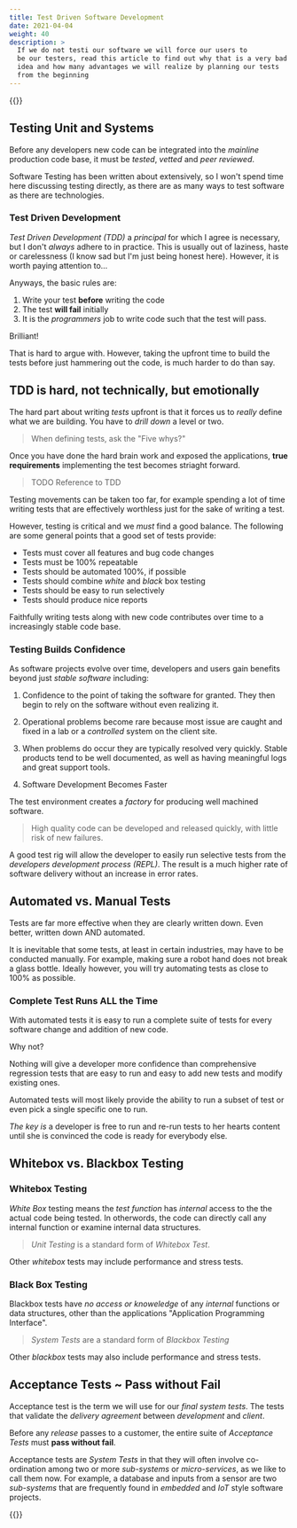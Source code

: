 ```yaml
---
title: Test Driven Software Development
date: 2021-04-04
weight: 40
description: >
  If we do not testi our software we will force our users to
  be our testers, read this article to find out why that is a very bad
  idea and how many advantages we will realize by planning our tests
  from the beginning
---
```


{{<draft>}}

## Testing Unit and Systems

Before any developers new code can be integrated into the _mainline_ 
production code base, it must be _tested_, _vetted_ and _peer
reviewed_. 

Software Testing has been written about extensively, so I won't spend
time here discussing testing directly, as there are as many ways to
test software as there are technologies.

### Test Driven Development

_Test Driven Development (TDD)_ a _principal_ for which I agree is necessary, but I don't _always_ adhere to in practice. This is  usually out of
laziness, haste or carelessness (I know sad but I'm just being honest
here). However, it is worth paying attention to...

Anyways, the basic rules are:

1. Write your test **before** writing the code
2. The test **will fail** initially
3. It is the _programmers_ job to write code such that the test will pass.

Brilliant!

That is hard to argue with. However, taking the upfront time to build
the tests before just hammering out the code, is much harder to do than
say.

## TDD is hard, not technically, but emotionally

The hard part about writing _tests_ upfront is that it forces us to
_really_ define what we are building.  You have to _drill down_ a
level or two.

> When defining tests, ask the "Five whys?"

Once you have done the hard brain work and exposed the applications,
**true requirements** implementing the test becomes striaght forward.

> TODO Reference to TDD

Testing movements can be taken too far, for example spending a lot of
time writing tests that are effectively worthless just for the sake of
writing a test.

However, testing is critical and we *must* find a good
balance. The following are some general points that a good set of tests
provide: 

- Tests must cover all features and bug code changes
- Tests must be 100% repeatable
- Tests should be automated 100%, if possible
- Tests should combine _white_ and _black_ box testing
- Tests should be easy to run selectively
- Tests should produce nice reports

Faithfully writing tests along with new code contributes over time to
a increasingly stable code base.  

### Testing Builds Confidence

As software projects evolve over time, developers and users gain
benefits beyond just _stable software_ including:

1. Confidence to the point of taking the software for granted. They then
begin to rely on the software without even realizing it.

2. Operational problems become rare because most issue are caught and
fixed in a lab or a _controlled_ system on the client site.

3. When problems do occur they are typically resolved very
quickly. Stable products tend to be well documented, as well as having meaningful
logs and great support tools.

4. Software Development Becomes Faster

The test environment creates a _factory_ for producing well machined
software.

> High quality code can be developed and released quickly, with little
  risk of new failures.

A good test rig will allow the developer to easily run selective tests
from the _developers development process (REPL)_. The result is a much
higher rate of software delivery without an increase in error rates.

## Automated vs. Manual Tests

Tests are far more effective when they are clearly written down. Even
better, written down AND automated. 

It is inevitable that some tests, at least in certain industries, may
have to be conducted manually. For example, making sure a robot hand does not
break a glass bottle.  Ideally however, you will try
automating tests as close to 100% as possible.

### Complete Test Runs ALL the Time

With automated tests it is easy to run a complete suite of
tests for every software change and addition of new code.

Why not?

Nothing will give a developer more confidence than comprehensive
regression tests that are easy to run and easy to add new tests and
modify existing ones.

Automated tests will most likely provide the ability to run a subset
of test or even pick a single specific one to run.

_The key is_ a developer is free to run and re-run tests to her hearts
content until she is convinced the code is ready for everybody else.

## Whitebox vs. Blackbox Testing

### Whitebox Testing

_White Box_ testing means the _test function_ has _internal_ access to
the the actual code being tested. In otherwords, the code can directly
call any internal function or examine internal data structures.

> _Unit Testing_ is a standard form of _Whitebox Test_.

Other _whitebox_ tests may include performance and stress tests.

### Black Box Testing

Blackbox tests have _no access or knoweledge_ of any _internal_
functions or data structures, other than the applications "Application
Programming Interface".

> _System Tests_ are a standard form of _Blackbox Testing_

Other _blackbox_ tests may also include performance and stress tests.

## Acceptance Tests ~ Pass without Fail

Acceptance test is the term we will use for our _final system tests_. 
The tests that validate the _delivery agreement_ between _development_
and _client_.

Before any _release_ passes to a customer, the entire suite of
_Acceptance Tests_ must **pass without fail**.

Acceptance tests are _System Tests_ in that they will often involve
co-ordination among two or more _sub-systems_ or _micro-services_, as
we like to call them now.  For example, a database and inputs from a
sensor are two _sub-systems_ that are frequently found in _embedded_
and _IoT_ style software projects.


{{</draft>}}
